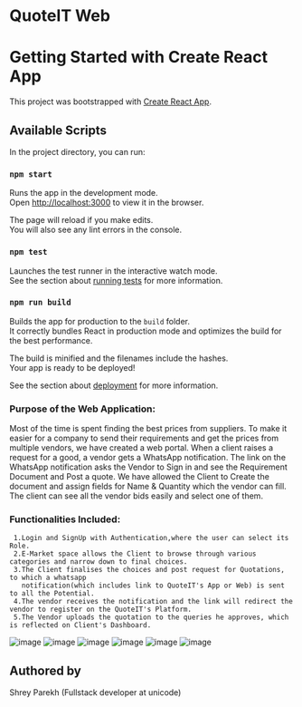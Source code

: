 # QuoteIT Web

# Getting Started with Create React App

This project was bootstrapped with [Create React App](https://github.com/facebook/create-react-app).

## Available Scripts

In the project directory, you can run:

### `npm start`

Runs the app in the development mode.\
Open [http://localhost:3000](http://localhost:3000) to view it in the browser.

The page will reload if you make edits.\
You will also see any lint errors in the console.

### `npm test`

Launches the test runner in the interactive watch mode.\
See the section about [running tests](https://facebook.github.io/create-react-app/docs/running-tests) for more information.

### `npm run build`

Builds the app for production to the `build` folder.\
It correctly bundles React in production mode and optimizes the build for the best performance.

The build is minified and the filenames include the hashes.\
Your app is ready to be deployed!

See the section about [deployment](https://facebook.github.io/create-react-app/docs/deployment) for more information.

### Purpose of the Web Application:
 
 Most of the time is spent finding the best prices from suppliers. To make it easier for a company to send their requirements and get the prices from multiple vendors, we have created a web portal. When a client raises a request for a good, a vendor gets a WhatsApp notification. The link on the WhatsApp notification asks the Vendor to Sign in and see the Requirement Document and Post a quote. We have allowed the Client to Create the document and assign fields for Name & Quantity which the vendor can fill. The client can see all the vendor bids easily and select one of them.

### Functionalities Included:
     1.Login and SignUp with Authentication,where the user can select its Role.
     2.E-Market space allows the Client to browse through various categories and narrow down to final choices.
     3.The Client finalises the choices and post request for Quotations, to which a whatsapp 
       notification(which includes link to QuoteIT's App or Web) is sent to all the Potential.
     4.The vendor receives the notification and the link will redirect the vendor to register on the QuoteIT's Platform.
     5.The Vendor uploads the quotation to the queries he approves, which is reflected on Client's Dashboard.

![image](https://user-images.githubusercontent.com/79246912/146863694-e46ad944-5950-497c-8c25-fe9b0d283160.png)
![image](https://user-images.githubusercontent.com/79246912/146863764-bb11ef5d-3cb6-4383-90e6-bfa24fa77098.png)
![image](https://user-images.githubusercontent.com/79246912/146863773-dcd053fe-aa51-4480-b95a-7d87c3956992.png)
![image](https://user-images.githubusercontent.com/79246912/146863863-bdf9d4e5-2cee-4598-87bc-601e543c675e.png)
![image](https://user-images.githubusercontent.com/79246912/146863849-f47781ec-ce14-497f-b129-9b5bb4014d89.png)
![image](https://user-images.githubusercontent.com/79246912/146869039-59fc4895-9192-4d92-b8bd-9829f362aa0d.png)




## Authored by
Shrey Parekh (Fullstack developer at unicode)

